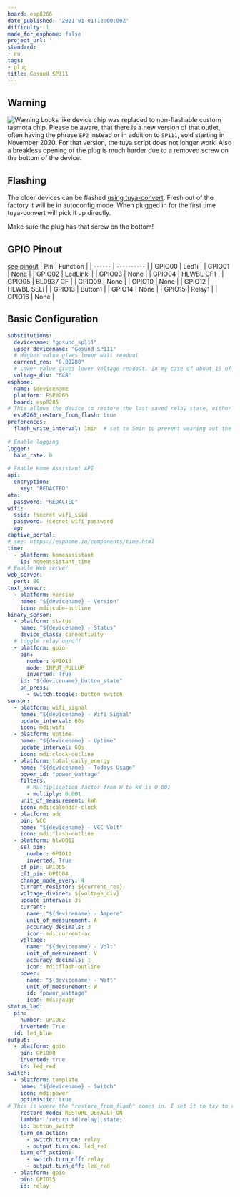 ```yaml
---
board: esp8266
date_published: '2021-01-01T12:00:00Z'
difficulty: 1
made_for_esphome: false
project_url: ''
standard:
- eu
tags:
- plug
title: Gosund SP111
---
```


## Warning

![Warning](https://upload.wikimedia.org/wikipedia/commons/thumb/1/17/Warning.svg/260px-Warning.svg.png)
Looks like device chip was replaced to non-flashable custom tasmota chip.
Please be aware, that there is a new version of that outlet, often having the phrase `EP2` instead or in addition to `SP111`, sold starting in November 2020. For that version, the tuya script does not longer work! Also a breakless opening of the plug is much harder due to a removed screw on the bottom of the device.

## Flashing

The older devices can be flashed [using tuya-convert](/guides/tuya-convert/). Fresh out of the factory it will be in autoconfig mode. When plugged in for the first time tuya-convert will pick it up directly.

Make sure the plug has that screw on the bottom!

## GPIO Pinout

[see pinout](https://templates.blakadder.com/gosund_SP111_v1_1.html)
| Pin    | Function   |
| ------ | ---------- |
| GPIO00 | Led1i      |
| GPIO01 | None       |
| GPIO02 | LedLinki   |
| GPIO03 | None       |
| GPIO04 | HLWBL CF1  |
| GPIO05 | BL0937 CF  |
| GPIO09 | None       |
| GPIO10 | None       |
| GPIO12 | HLWBL SELi |
| GPIO13 | Button1    |
| GPIO14 | None       |
| GPIO15 | Relay1     |
| GPIO16 | None       |

## Basic Configuration

```yaml
substitutions:
  devicename: "gosund_sp111"
  upper_devicename: "Gosund SP111"
  # Higher value gives lower watt readout
  current_res: "0.00280"
  # Lower value gives lower voltage readout. In my case of about 15 of those devices this value is closest to my voltage meter
  voltage_div: "648"
esphome:
  name: $devicename
  platform: ESP8266
  board: esp8285
# This allows the device to restore the last saved relay state, either "ON" or "OFF" for the switch later in this config
  esp8266_restore_from_flash: true
preferences:
  flash_write_interval: 1min  # set to 5min to prevent wearing out the onboard flash module too quickly
  
# Enable logging
logger:
  baud_rate: 0
  
# Enable Home Assistant API
api:
  encryption:
    key: "REDACTED"
ota:
  password: "REDACTED"
wifi:
  ssid: !secret wifi_ssid
  password: !secret wifi_password
  ap:
captive_portal:
# see: https://esphome.io/components/time.html
time:
  - platform: homeassistant
    id: homeassistant_time
# Enable Web server
web_server:
  port: 80
text_sensor:
  - platform: version
    name: "${devicename} - Version"
    icon: mdi:cube-outline
binary_sensor:
  - platform: status
    name: "${devicename} - Status"
    device_class: connectivity
  # toggle relay on/off
  - platform: gpio
    pin:
      number: GPIO13
      mode: INPUT_PULLUP
      inverted: True
    id: "${devicename}_button_state"
    on_press:
      - switch.toggle: button_switch
sensor:
  - platform: wifi_signal
    name: "${devicename} - Wifi Signal"
    update_interval: 60s
    icon: mdi:wifi
  - platform: uptime
    name: "${devicename} - Uptime"
    update_interval: 60s
    icon: mdi:clock-outline
  - platform: total_daily_energy
    name: "${devicename} - Todays Usage"
    power_id: "power_wattage"
    filters:
      # Multiplication factor from W to kW is 0.001
      - multiply: 0.001
    unit_of_measurement: kWh
    icon: mdi:calendar-clock
  - platform: adc
    pin: VCC
    name: "${devicename} - VCC Volt"
    icon: mdi:flash-outline
  - platform: hlw8012
    sel_pin:
      number: GPIO12
      inverted: True
    cf_pin: GPIO05
    cf1_pin: GPIO04
    change_mode_every: 4
    current_resistor: ${current_res}
    voltage_divider: ${voltage_div}
    update_interval: 3s
    current:
      name: "${devicename} - Ampere"
      unit_of_measurement: A
      accuracy_decimals: 3
      icon: mdi:current-ac
    voltage:
      name: "${devicename} - Volt"
      unit_of_measurement: V
      accuracy_decimals: 1
      icon: mdi:flash-outline
    power:
      name: "${devicename} - Watt"
      unit_of_measurement: W
      id: "power_wattage"
      icon: mdi:gauge
status_led:
  pin:
    number: GPIO02
    inverted: True
  id: led_blue
output:
  - platform: gpio
    pin: GPIO00
    inverted: true
    id: led_red
switch:
  - platform: template
    name: "${devicename} - Switch"
    icon: mdi:power
    optimistic: true
# This is where the "restore_from_flash" comes in. I set it to try to restore from flash and, if that fails, set it to ON
    restore_mode: RESTORE_DEFAULT_ON
    lambda: 'return id(relay).state;'
    id: button_switch
    turn_on_action:
      - switch.turn_on: relay
      - output.turn_on: led_red
    turn_off_action:
      - switch.turn_off: relay
      - output.turn_off: led_red
  - platform: gpio
    pin: GPIO15
    id: relay
```